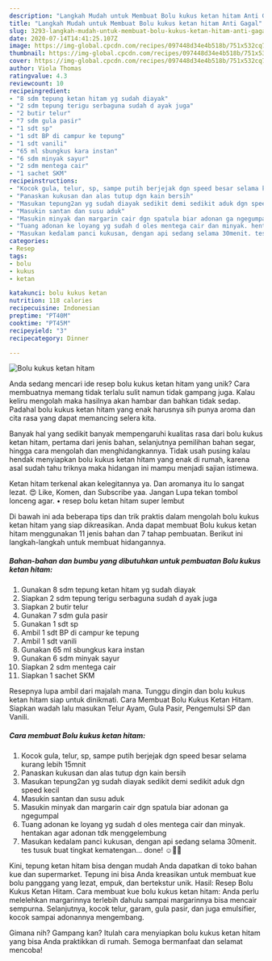 ```yaml
---
description: "Langkah Mudah untuk Membuat Bolu kukus ketan hitam Anti Gagal"
title: "Langkah Mudah untuk Membuat Bolu kukus ketan hitam Anti Gagal"
slug: 3293-langkah-mudah-untuk-membuat-bolu-kukus-ketan-hitam-anti-gagal
date: 2020-07-14T14:41:25.107Z
image: https://img-global.cpcdn.com/recipes/097448d34e4b518b/751x532cq70/bolu-kukus-ketan-hitam-foto-resep-utama.jpg
thumbnail: https://img-global.cpcdn.com/recipes/097448d34e4b518b/751x532cq70/bolu-kukus-ketan-hitam-foto-resep-utama.jpg
cover: https://img-global.cpcdn.com/recipes/097448d34e4b518b/751x532cq70/bolu-kukus-ketan-hitam-foto-resep-utama.jpg
author: Viola Thomas
ratingvalue: 4.3
reviewcount: 10
recipeingredient:
- "8 sdm tepung ketan hitam yg sudah diayak"
- "2 sdm tepung terigu serbaguna sudah d ayak juga"
- "2 butir telur"
- "7 sdm gula pasir"
- "1 sdt sp"
- "1 sdt BP di campur ke tepung"
- "1 sdt vanili"
- "65 ml sbungkus kara instan"
- "6 sdm minyak sayur"
- "2 sdm mentega cair"
- "1 sachet SKM"
recipeinstructions:
- "Kocok gula, telur, sp, sampe putih berjejak dgn speed besar selama kurang lebih 15mnit"
- "Panaskan kukusan dan alas tutup dgn kain bersih"
- "Masukan tepung2an yg sudah diayak sedikit demi sedikit aduk dgn speed kecil"
- "Masukin santan dan susu aduk"
- "Masukin minyak dan margarin cair dgn spatula biar adonan ga ngegumpal"
- "Tuang adonan ke loyang yg sudah d oles mentega cair dan minyak. hentakan agar adonan tdk menggelembung"
- "Masukan kedalam panci kukusan, dengan api sedang selama 30menit. tes tusuk buat tingkat kematengan... done! ☺️👌🏻"
categories:
- Resep
tags:
- bolu
- kukus
- ketan

katakunci: bolu kukus ketan 
nutrition: 118 calories
recipecuisine: Indonesian
preptime: "PT40M"
cooktime: "PT45M"
recipeyield: "3"
recipecategory: Dinner

---
```



![Bolu kukus ketan hitam](https://img-global.cpcdn.com/recipes/097448d34e4b518b/751x532cq70/bolu-kukus-ketan-hitam-foto-resep-utama.jpg)

Anda sedang mencari ide resep bolu kukus ketan hitam yang unik? Cara membuatnya memang tidak terlalu sulit namun tidak gampang juga. Kalau keliru mengolah maka hasilnya akan hambar dan bahkan tidak sedap. Padahal bolu kukus ketan hitam yang enak harusnya sih punya aroma dan cita rasa yang dapat memancing selera kita.

Banyak hal yang sedikit banyak mempengaruhi kualitas rasa dari bolu kukus ketan hitam, pertama dari jenis bahan, selanjutnya pemilihan bahan segar, hingga cara mengolah dan menghidangkannya. Tidak usah pusing kalau hendak menyiapkan bolu kukus ketan hitam yang enak di rumah, karena asal sudah tahu triknya maka hidangan ini mampu menjadi sajian istimewa.

Ketan hitam terkenal akan kelegitannya ya. Dan aromanya itu lo sangat lezat. 😍 Like, Komen, dan Subscribe yaa. Jangan Lupa tekan tombol lonceng agar. • resep bolu ketan hitam super lembut


Di bawah ini ada beberapa tips dan trik praktis dalam mengolah bolu kukus ketan hitam yang siap dikreasikan. Anda dapat membuat Bolu kukus ketan hitam menggunakan 11 jenis bahan dan 7 tahap pembuatan. Berikut ini langkah-langkah untuk membuat hidangannya.

<!--inarticleads1-->

##### Bahan-bahan dan bumbu yang dibutuhkan untuk pembuatan Bolu kukus ketan hitam:

1. Gunakan 8 sdm tepung ketan hitam yg sudah diayak
1. Siapkan 2 sdm tepung terigu serbaguna sudah d ayak juga
1. Siapkan 2 butir telur
1. Gunakan 7 sdm gula pasir
1. Gunakan 1 sdt sp
1. Ambil 1 sdt BP di campur ke tepung
1. Ambil 1 sdt vanili
1. Gunakan 65 ml sbungkus kara instan
1. Gunakan 6 sdm minyak sayur
1. Siapkan 2 sdm mentega cair
1. Siapkan 1 sachet SKM


Resepnya lupa ambil dari majalah mana. Tunggu dingin dan bolu kukus ketan hitam siap untuk dinikmati. Cara Membuat Bolu Kukus Ketan Hitam. Siapkan wadah lalu masukan Telur Ayam, Gula Pasir, Pengemulsi SP dan Vanili. 

<!--inarticleads2-->

##### Cara membuat Bolu kukus ketan hitam:

1. Kocok gula, telur, sp, sampe putih berjejak dgn speed besar selama kurang lebih 15mnit
1. Panaskan kukusan dan alas tutup dgn kain bersih
1. Masukan tepung2an yg sudah diayak sedikit demi sedikit aduk dgn speed kecil
1. Masukin santan dan susu aduk
1. Masukin minyak dan margarin cair dgn spatula biar adonan ga ngegumpal
1. Tuang adonan ke loyang yg sudah d oles mentega cair dan minyak. hentakan agar adonan tdk menggelembung
1. Masukan kedalam panci kukusan, dengan api sedang selama 30menit. tes tusuk buat tingkat kematengan... done! ☺️👌🏻


Kini, tepung ketan hitam bisa dengan mudah Anda dapatkan di toko bahan kue dan supermarket. Tepung ini bisa Anda kreasikan untuk membuat kue bolu panggang yang lezat, empuk, dan bertekstur unik. Hasil: Resep Bolu Kukus Ketan Hitam. Cara membuat kue bolu kukus ketan hitam: Anda perlu melelehkan margarinnya terlebih dahulu sampai margarinnya bisa mencair sempurna. Selanjutnya, kocok telur, garam, gula pasir, dan juga emulsifier, kocok sampai adonannya mengembang. 

Gimana nih? Gampang kan? Itulah cara menyiapkan bolu kukus ketan hitam yang bisa Anda praktikkan di rumah. Semoga bermanfaat dan selamat mencoba!
